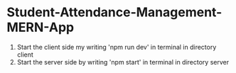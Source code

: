 # Student-Attendance-Management-MERN-App

1. Start the client side my writing 'npm run dev' in terminal in directory client
2. Start the server side by writing 'npm start' in terminal in directory server
